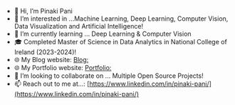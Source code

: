 - 👋 Hi, I’m Pinaki Pani
- 👀 I’m interested in ...Machine Learning, Deep Learning, Computer Vision, Data Visualization and Artificial Intelligence! 
- 🌱 I’m currently learning ... Deep Learning & Computer Vision
- 🎓 Completed Master of Science in Data Analytics in National College of Ireland (2023-2024)!
- 🌐 My Blog website: [Blog:](https://thelazylearner.netlify.app/)
- 🌐 My Portfolio website: [Portfolio:](https://mkumarpani.wixsite.com/pinakipani)
- 💞️ I’m looking to collaborate on ... Multiple Open Source Projects!
- 📫 Reach out to me at...: [https://www.linkedin.com/in/pinaki-pani/](https://www.linkedin.com/in/pinaki-pani/)

<!---
PRPRIESLER/PRPRIESLER is a ✨ special ✨ repository because its `README.md` (this file) appears on your GitHub profile.
You can click the Preview link to take a look at your changes.
--->
